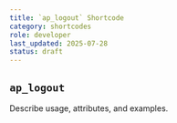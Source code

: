 ```yaml
---
title: `ap_logout` Shortcode
category: shortcodes
role: developer
last_updated: 2025-07-28
status: draft
---
```


## `ap_logout`

Describe usage, attributes, and examples.
